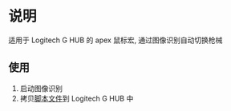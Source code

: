 # 说明

适用于 Logitech G HUB 的 apex 鼠标宏, 通过图像识别自动切换枪械

## 使用

1. 启动图像识别
2. 拷贝[脚本文件](./script/script.lua)到 Logitech G HUB 中
